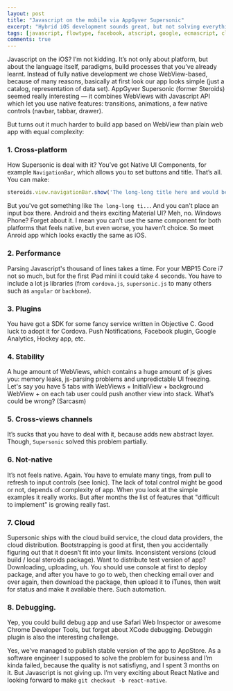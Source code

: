 ```yaml
---
layout: post
title: "Javascript on the mobile via AppGyver Supersonic"
excerpt: "Hybrid iOS development sounds great, but not solving everything"
tags: [javascript, flowtype, facebook, atscript, google, ecmascript, clojure, clojurescript, typescript]
comments: true
---
```

Javascript on the iOS? I’m not kidding. It’s not only about platform, but about the language itself, paradigms, build processes that you’ve already learnt. Instead of fully native development we chose WebView-based, because of many reasons, basically at first look our app looks simple (just a catalog, representation of data set). AppGyver Supersonic (former Steroids) seemed really interesting — it combines WebViews with Javascript API which let you use native features: transitions, animations, a few native controls (navbar, tabbar, drawer). 

But turns out it much harder to build app based on WebView than plain web app with equal complexity:

### 1. Cross-platform

How Supersonic is deal with it? You’ve got Native UI Components, for example `NavigationBar`, which allows you to set buttons and title. That’s all. You can make:

```javascript
steroids.view.navigationBar.show('The long-long title here and would be nice to split it into 2 lines');
```
But you've got something like `The long-long ti..`. And you can't place an input box there. 
Android and theirs exciting Material UI? Meh, no. Windows Phone? Forget about it. I mean you can’t use the same component for both platforms that feels native, but even worse, you haven’t choice. So meet Anroid app which looks exactly the same as iOS.

### 2. Performance

Parsing Javascript's thousand of lines takes a time. For your MBP15 Core i7 not so much, but for the first iPad mini it could take 4 seconds. You have to include a lot js libraries (from `cordova.js`, `supersonic.js` to many others such as `angular` or `backbone`).

### 3. Plugins 

You have got a SDK for some fancy service written in Objective C. Good luck to adopt it for Cordova. Push Notifications, Facebook plugin, Google Analytics, Hockey app, etc. 

### 4. Stability

A huge amount of WebViews, which contains a huge amount of js gives you: memory leaks, js-parsing problems and unpredictable UI freezing. Let's say you have 5 tabs with WebViews + InitialView + background WebView + on each tab user could push another view into stack. What’s could be wrong? (Sarcasm)

### 5. Cross-views channels

It’s sucks that you have to deal with it, because adds new abstract layer. Though, `Supersonic` solved this problem partially.

### 6. Not-native

It’s not feels native. Again. You have to emulate many tings, from pull to refresh to input controls (see Ionic). The lack of total control might be good or not, depends of complexity of app. When you look at the simple examples it really works. But after months the list of features that "difficult to implement" is growing really fast.

### 7. Cloud 

Supersonic ships with the cloud build service, the cloud data providers, the cloud distribution. Bootstrapping is good at first, then you accidentally figuring out that it doesn’t fit into your limits. Inconsistent versions (cloud build / local steroids package). Want to distribute test version of app? Downloading, uploading, uh. You should use console at first to deploy package, and after you have to go to web, then checking email over and over again, then download the package, then upload it to iTunes, then wait for status and make it available there. Such automation. 

### 8. Debugging. 

Yep, you could build debug app and use Safari Web Inspector or awesome Chrome Developer Tools, but forget about XCode debugging. Debuggin plugin is also the interesting challenge.


Yes, we've managed to publish stable version of the app to AppStore. As a software engineer I supposed to solve the problem for business and I’m kinda failed, because the quality is not satisfiyng, and I spent 3 months on it. But Javascript is not giving up. I’m very exciting about React Native and looking forward to make `git checkout -b react-native`. 
